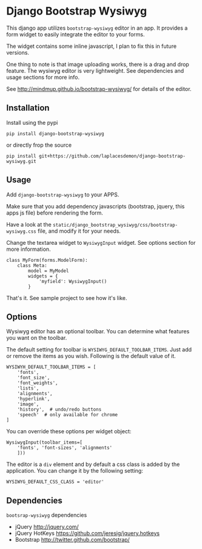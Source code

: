 Django Bootstrap Wysiwyg
========================

This django app utilizes `bootstrap-wysiwyg` editor in an app. It provides 
a form widget to easily integrate the editor to your forms.

The widget contains some inline javascript, I plan to fix this in future versions.

One thing to note is that image uploading works, there is a drag and drop feature.
The wysiwyg editor is very lightweight. See dependencies and usage sections for more info.

See http://mindmup.github.io/bootstrap-wysiwyg/ for details of the editor.

Installation
------------

Install using the pypi

    pip install django-bootstrap-wysiwyg

or directly frop the source

    pip install git+https://github.com/laplacesdemon/django-bootstrap-wysiwyg.git

Usage
-----

Add `django-bootstrap-wysiwyg` to your APPS.

Make sure that you add dependency javascripts (bootstrap, jquery, this apps js file) before rendering the form. 

Have a look at the `static/django_bootstrap_wysiwyg/css/bootstrap-wysiwyg.css` file, and modify it for your needs.

Change the textarea widget to `WysiwygInput` widget. See options section for more information.

    class MyForm(forms.ModelForm):
        class Meta:
            model = MyModel
            widgets = {
                'myfield': WysiwygInput()
            }

That's it. See sample project to see how it's like.

Options
-------

Wysiwyg editor has an optional toolbar. You can determine what features you want on the toolbar. 

The default setting for toolbar is `WYSIWYG_DEFAULT_TOOLBAR_ITEMS`. Just add or remove the items as you wish.
Following is the default value of it.

    WYSIWYH_DEFAULT_TOOLBAR_ITEMS = [
        'fonts', 
        'font_size', 
        'font_weights', 
        'lists',
        'alignments', 
        'hyperlink', 
        'image',  
        'history',  # undo/redo buttons
        'speech'  # only available for chrome
    ]

You can override these options per widget object:

    WysiwygInput(toolbar_items=[
        'fonts', 'font-sizes', 'alignments'
        ]))

The editor is a `div` element and by default a css class is added by the application. You can change it
by the following setting:

    WYSIWYG_DEFAULT_CSS_CLASS = 'editor'

Dependencies
------------
`bootsrap-wysiwyg` dependencies

* jQuery http://jquery.com/
* jQuery HotKeys https://github.com/jeresig/jquery.hotkeys
* Bootstrap http://twitter.github.com/bootstrap/
